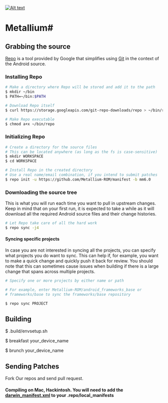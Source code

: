[![Alt text](https://scontent-fra3-1.xx.fbcdn.net/hphotos-xfa1/v/t1.0-9/11666077_1034815296548740_4970569220261304187_n.jpg?oh=3ea7004abf02ac77c8d73aed6b23beb3&oe=5628CCF8)](http://www.spikelaboratory.com)

# Metallium#

## Grabbing the source ##

[Repo](http://source.android.com/source/developing.html) is a tool provided by Google that
simplifies using [Git](http://git-scm.com/book) in the context of the Android source.

### Installing Repo ###

```bash
# Make a directory where Repo will be stored and add it to the path
$ mkdir ~/bin
$ PATH=~/bin:$PATH

# Download Repo itself
$ curl https://storage.googleapis.com/git-repo-downloads/repo > ~/bin/repo

# Make Repo executable
$ chmod a+x ~/bin/repo
```

### Initializing Repo ###

```bash
# Create a directory for the source files
# This can be located anywhere (as long as the fs is case-sensitive)
$ mkdir WORKSPACE
$ cd WORKSPACE

# Install Repo in the created directory
# Use a real name/email combination, if you intend to submit patches
$ repo init -u https://github.com/Metallium-ROM/manifest -b mm6.0
```

### Downloading the source tree ###

This is what you will run each time you want to pull in upstream changes. Keep in mind that on your
first run, it is expected to take a while as it will download all the required Android source files
and their change histories.

```bash
# Let Repo take care of all the hard work
$ repo sync -j4
```

#### Syncing specific projects ####

In case you are not interested in syncing all the projects, you can specify what projects you do
want to sync. This can help if, for example, you want to make a quick change and quickly push it
back for review. You should note that this can sometimes cause issues when building if there is
a large change that spans across multiple projects.

```bash
# Specify one or more projects by either name or path

# For example, enter Metallium-ROM/android_frameworks_base or
# frameworks/base to sync the frameworks/base repository

$ repo sync PROJECT
```

## Building ##

$ .build/envsetup.sh

$ breakfast your_device_name


$ brunch your_device_name


## Sending Patches ###

Fork Our repos and send pull request.


#### Compiling on Mac, Hackintosh. You will need to add the [darwin_manifest.xml](https://github.com/Metallium-ROM/manifest/blob/mm6.0/darwin_manifest.xml) to your .repo/local_manifests

